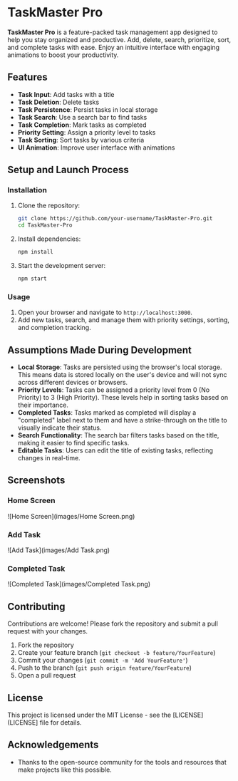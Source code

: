 # TaskMaster Pro

**TaskMaster Pro** is a feature-packed task management app designed to help you stay organized and productive. Add, delete, search, prioritize, sort, and complete tasks with ease. Enjoy an intuitive interface with engaging animations to boost your productivity.

## Features

- **Task Input**: Add tasks with a title
- **Task Deletion**: Delete tasks
- **Task Persistence**: Persist tasks in local storage
- **Task Search**: Use a search bar to find tasks
- **Task Completion**: Mark tasks as completed
- **Priority Setting**: Assign a priority level to tasks
- **Task Sorting**: Sort tasks by various criteria
- **UI Animation**: Improve user interface with animations

## Setup and Launch Process

### Installation

1. Clone the repository:
    ```bash
    git clone https://github.com/your-username/TaskMaster-Pro.git
    cd TaskMaster-Pro
    ```

2. Install dependencies:
    ```bash
    npm install
    ```

3. Start the development server:
    ```bash
    npm start
    ```

### Usage

1. Open your browser and navigate to `http://localhost:3000`.
2. Add new tasks, search, and manage them with priority settings, sorting, and completion tracking.

## Assumptions Made During Development

- **Local Storage**: Tasks are persisted using the browser's local storage. This means data is stored locally on the user's device and will not sync across different devices or browsers.
- **Priority Levels**: Tasks can be assigned a priority level from 0 (No Priority) to 3 (High Priority). These levels help in sorting tasks based on their importance.
- **Completed Tasks**: Tasks marked as completed will display a "completed" label next to them and have a strike-through on the title to visually indicate their status.
- **Search Functionality**: The search bar filters tasks based on the title, making it easier to find specific tasks.
- **Editable Tasks**: Users can edit the title of existing tasks, reflecting changes in real-time.

## Screenshots

### Home Screen
![Home Screen](images/Home Screen.png)

### Add Task
![Add Task](images/Add Task.png)

### Completed Task
![Completed Task](images/Completed Task.png)

## Contributing

Contributions are welcome! Please fork the repository and submit a pull request with your changes. 

1. Fork the repository
2. Create your feature branch (`git checkout -b feature/YourFeature`)
3. Commit your changes (`git commit -m 'Add YourFeature'`)
4. Push to the branch (`git push origin feature/YourFeature`)
5. Open a pull request

## License

This project is licensed under the MIT License - see the [LICENSE](LICENSE] file for details.

## Acknowledgements

- Thanks to the open-source community for the tools and resources that make projects like this possible.

